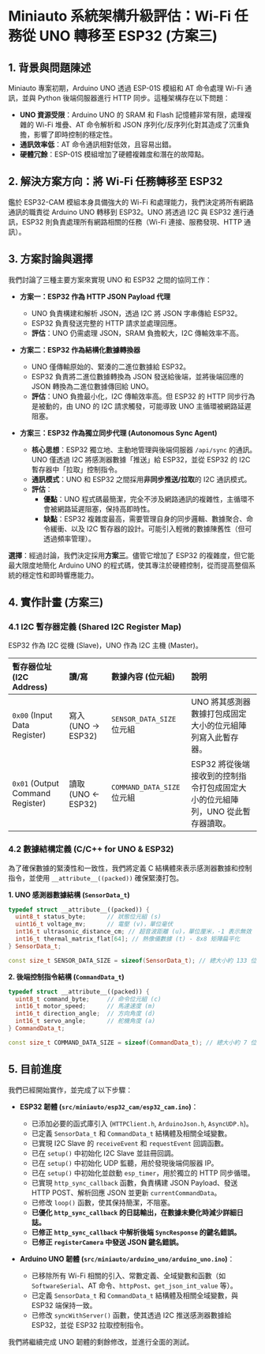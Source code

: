 # Miniauto 系統架構升級評估：Wi-Fi 任務從 UNO 轉移至 ESP32 (方案三)

## 1. 背景與問題陳述

Miniauto 專案初期，Arduino UNO 透過 ESP-01S 模組和 AT 命令處理 Wi-Fi 通訊，並與 Python 後端伺服器進行 HTTP 同步。這種架構存在以下問題：

*   **UNO 資源受限**：Arduino UNO 的 SRAM 和 Flash 記憶體非常有限，處理複雜的 Wi-Fi 堆疊、AT 命令解析和 JSON 序列化/反序列化對其造成了沉重負擔，影響了即時控制的穩定性。
*   **通訊效率低**：AT 命令通訊相對低效，且容易出錯。
*   **硬體冗餘**：ESP-01S 模組增加了硬體複雜度和潛在的故障點。

## 2. 解決方案方向：將 Wi-Fi 任務轉移至 ESP32

鑑於 ESP32-CAM 模組本身具備強大的 Wi-Fi 和處理能力，我們決定將所有網路通訊的職責從 Arduino UNO 轉移到 ESP32。UNO 將透過 I2C 與 ESP32 進行通訊，ESP32 則負責處理所有網路相關的任務（Wi-Fi 連接、服務發現、HTTP 通訊）。

## 3. 方案討論與選擇

我們討論了三種主要方案來實現 UNO 和 ESP32 之間的協同工作：

*   **方案一：ESP32 作為 HTTP JSON Payload 代理**
    *   UNO 負責構建和解析 JSON，透過 I2C 將 JSON 字串傳給 ESP32。
    *   ESP32 負責發送完整的 HTTP 請求並處理回應。
    *   **評估**：UNO 仍需處理 JSON，SRAM 負擔較大，I2C 傳輸效率不高。

*   **方案二：ESP32 作為結構化數據轉換器**
    *   UNO 僅傳輸原始的、緊湊的二進位數據給 ESP32。
    *   ESP32 負責將二進位數據轉換為 JSON 發送給後端，並將後端回應的 JSON 轉換為二進位數據傳回給 UNO。
    *   **評估**：UNO 負擔最小化，I2C 傳輸效率高。但 ESP32 的 HTTP 同步行為是被動的，由 UNO 的 I2C 請求觸發，可能導致 UNO 主循環被網路延遲阻塞。

*   **方案三：ESP32 作為獨立同步代理 (Autonomous Sync Agent)**
    *   **核心思想**：ESP32 獨立地、主動地管理與後端伺服器 `/api/sync` 的通訊。UNO 僅透過 I2C 將感測器數據「推送」給 ESP32，並從 ESP32 的 I2C 暫存器中「拉取」控制指令。
    *   **通訊模式**：UNO 和 ESP32 之間採用**非同步推送/拉取**的 I2C 通訊模式。
    *   **評估**：
        *   **優點**：UNO 程式碼最簡潔，完全不涉及網路通訊的複雜性，主循環不會被網路延遲阻塞，保持高即時性。
        *   **缺點**：ESP32 複雜度最高，需要管理自身的同步邏輯、數據聚合、命令緩衝、以及 I2C 暫存器的設計。可能引入輕微的數據陳舊性（但可透過頻率管理）。

**選擇**：經過討論，我們決定採用**方案三**。儘管它增加了 ESP32 的複雜度，但它能最大限度地簡化 Arduino UNO 的程式碼，使其專注於硬體控制，從而提高整個系統的穩定性和即時響應能力。

## 4. 實作計畫 (方案三)

### 4.1 I2C 暫存器定義 (Shared I2C Register Map)

ESP32 作為 I2C 從機 (Slave)，UNO 作為 I2C 主機 (Master)。

| 暫存器位址 (I2C Address) | 讀/寫 | 數據內容 (位元組) | 說明 |
| :----------------------- | :---- | :---------------- | :--- |
| `0x00` (Input Data Register) | 寫入 (UNO -> ESP32) | `SENSOR_DATA_SIZE` 位元組 | UNO 將其感測器數據打包成固定大小的位元組陣列寫入此暫存器。 |
| `0x01` (Output Command Register) | 讀取 (UNO <- ESP32) | `COMMAND_DATA_SIZE` 位元組 | ESP32 將從後端接收到的控制指令打包成固定大小的位元組陣列，UNO 從此暫存器讀取。 |

### 4.2 數據結構定義 (C/C++ for UNO & ESP32)

為了確保數據的緊湊性和一致性，我們將定義 C 結構體來表示感測器數據和控制指令，並使用 `__attribute__((packed))` 確保緊湊打包。

**1. UNO 感測器數據結構 (`SensorData_t`)**

```c++
typedef struct __attribute__((packed)) {
  uint8_t status_byte;      // 狀態位元組 (s)
  uint16_t voltage_mv;      // 電壓 (v)，單位毫伏
  int16_t ultrasonic_distance_cm; // 超音波距離 (u)，單位厘米，-1 表示無效
  int16_t thermal_matrix_flat[64]; // 熱像儀數據 (t) - 8x8 矩陣扁平化
} SensorData_t;

const size_t SENSOR_DATA_SIZE = sizeof(SensorData_t); // 總大小約 133 位元組
```

**2. 後端控制指令結構 (`CommandData_t`)**

```c++
typedef struct __attribute__((packed)) {
  uint8_t command_byte;     // 命令位元組 (c)
  int16_t motor_speed;      // 馬達速度 (m)
  int16_t direction_angle;  // 方向角度 (d)
  int16_t servo_angle;      // 舵機角度 (a)
} CommandData_t;

const size_t COMMAND_DATA_SIZE = sizeof(CommandData_t); // 總大小約 7 位元組
```

## 5. 目前進度

我們已經開始實作，並完成了以下步驟：

*   **ESP32 韌體 (`src/miniauto/esp32_cam/esp32_cam.ino`)**：
    *   已添加必要的函式庫引入 (`HTTPClient.h`, `ArduinoJson.h`, `AsyncUDP.h`)。
    *   已定義 `SensorData_t` 和 `CommandData_t` 結構體及相關全域變數。
    *   已實現 I2C Slave 的 `receiveEvent` 和 `requestEvent` 回調函數。
    *   已在 `setup()` 中初始化 I2C Slave 並註冊回調。
    *   已在 `setup()` 中初始化 UDP 監聽，用於發現後端伺服器 IP。
    *   已在 `setup()` 中初始化並啟動 `esp_timer`，用於獨立的 HTTP 同步循環。
    *   已實現 `http_sync_callback` 函數，負責構建 JSON Payload、發送 HTTP POST、解析回應 JSON 並更新 `currentCommandData`。
    *   已修改 `loop()` 函數，使其保持簡潔，不阻塞。
    *   **已優化 `http_sync_callback` 的日誌輸出，在數據未變化時減少詳細日誌。**
    *   **已修正 `http_sync_callback` 中解析後端 `SyncResponse` 的鍵名錯誤。**
    *   **已修正 `registerCamera` 中發送 JSON 鍵名錯誤。**

*   **Arduino UNO 韌體 (`src/miniauto/arduino_uno/arduino_uno.ino`)**：
    *   已移除所有 Wi-Fi 相關的引入、常數定義、全域變數和函數（如 `SoftwareSerial`、AT 命令、`httpPost`、`get_json_int_value` 等）。
    *   已定義 `SensorData_t` 和 `CommandData_t` 結構體及相關全域變數，與 ESP32 端保持一致。
    *   已修改 `syncWithServer()` 函數，使其透過 I2C 推送感測器數據給 ESP32，並從 ESP32 拉取控制指令。

我們將繼續完成 UNO 韌體的剩餘修改，並進行全面的測試。